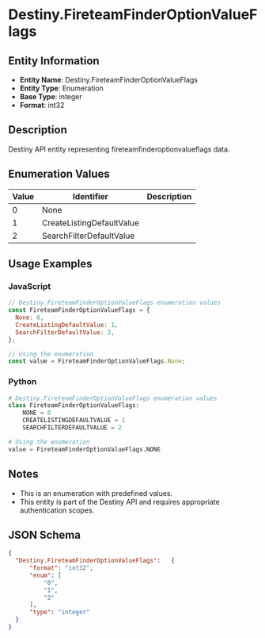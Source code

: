 # Destiny.FireteamFinderOptionValueFlags

## Entity Information
- **Entity Name**: Destiny.FireteamFinderOptionValueFlags
- **Entity Type**: Enumeration
- **Base Type**: integer
- **Format**: int32

## Description
Destiny API entity representing fireteamfinderoptionvalueflags data.

## Enumeration Values

| Value | Identifier | Description |
|-------|------------|-------------|
| 0 | None |  |
| 1 | CreateListingDefaultValue |  |
| 2 | SearchFilterDefaultValue |  |

## Usage Examples

### JavaScript
```javascript
// Destiny.FireteamFinderOptionValueFlags enumeration values
const FireteamFinderOptionValueFlags = {
  None: 0,
  CreateListingDefaultValue: 1,
  SearchFilterDefaultValue: 2,
};

// Using the enumeration
const value = FireteamFinderOptionValueFlags.None;
```

### Python
```python
# Destiny.FireteamFinderOptionValueFlags enumeration values
class FireteamFinderOptionValueFlags:
    NONE = 0
    CREATELISTINGDEFAULTVALUE = 1
    SEARCHFILTERDEFAULTVALUE = 2

# Using the enumeration
value = FireteamFinderOptionValueFlags.NONE
```

## Notes
- This is an enumeration with predefined values.
- This entity is part of the Destiny API and requires appropriate authentication scopes.

## JSON Schema
```json
{
  "Destiny.FireteamFinderOptionValueFlags":   {
      "format": "int32",
      "enum": [
          "0",
          "1",
          "2"
      ],
      "type": "integer"
  }
}
```
